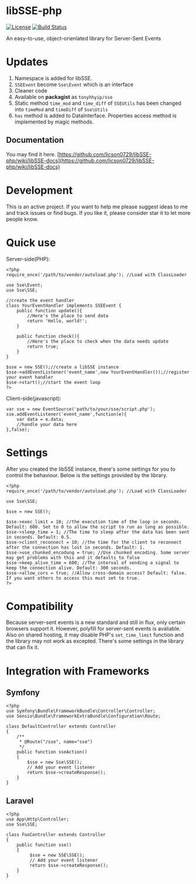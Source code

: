 libSSE-php
==========

[![License](https://img.shields.io/badge/License-MIT-428F7E.svg)](LICENSE.md)
[![Build Status](https://travis-ci.org/tonyhhyip/libSSE-php.svg?branch=master)](https://travis-ci.org/tonyhhyip/libSSE-php)

An easy-to-use, object-orienlated library for Server-Sent Events

Updates
=========

1. Namespace is added for libSSE.
2. `SSEEvent` become `Sse\Event` which is an interface
3. Cleaner code
4. Available on **packagist** as `tonyhhyip/sse`
5. Static method `time_mod` and `time_diff` of `SSEUtils` has been changed into `timeMod` and `timeDiff` of `Sse\Utils`
6. `has` method is added to DataInterface. Properties access method is implemented by magic methods.

Documentation
--------------

You may find it here.
[https://github.com/licson0729/libSSE-php/wiki/libSSE-docs](https://github.com/licson0729/libSSE-php/wiki/libSSE-docs)

Development
============

This is an active project. If you want to help me please suggest ideas to me and track issues or find bugs. If you like it, please consider star it to let more people know.

Quick use
==========

Server-side(PHP):

	<?php
	require_once('/path/to/vendor/autoload.php'); //Load with ClassLoader
	
	use Sse\Event;
	use Sse\SSE;
	
	//create the event handler
	class YourEventHandler implements SSEEvent {
		public function update(){
			//Here's the place to send data
			return 'Hello, world!';
		}
		
		public function check(){
			//Here's the place to check when the data needs update
			return true;
		}
	}
	
	$sse = new SSE();//create a libSSE instance
	$sse->addEventListener('event_name',new YourEventHandler());//register your event handler
	$sse->start();//start the event loop
	?>

Client-side(javascript):

	var sse = new EventSource('path/to/your/sse/script.php');
	sse.addEventListener('event_name',function(e){
		var data = e.data;
		//handle your data here
	},false);

Settings
===========

After you created the libSSE instance, there's some settings for you to control the behaviour.
Below is the settings provided by the library.

	<?php
	require_once('/path/to/vendor/autoload.php'); //Load with ClassLoader
	
	use Sse\SSE;
	
	$sse = new SSE();
	
	$sse->exec_limit = 10; //the execution time of the loop in seconds. Default: 600. Set to 0 to allow the script to run as long as possible.
	$sse->sleep_time = 1; //The time to sleep after the data has been sent in seconds. Default: 0.5.
	$sse->client_reconnect = 10; //the time for the client to reconnect after the connection has lost in seconds. Default: 1.
	$sse->use_chunked_encodung = true; //Use chunked encoding. Some server may get problems with this and it defaults to false
	$sse->keep_alive_time = 600; //The interval of sending a signal to keep the connection alive. Default: 300 seconds.
	$sse->allow_cors = true; //Allow cross-domain access? Default: false. If you want others to access this must set to true.
	?>

Compatibility
==============

Because server-sent events is a new standard and still in flux, only certain browsers support it.
However, polyfill for server-sent events is avaliable.
Also on shared hosting, it may disable PHP's `set_time_limit` function and the library may not work as excepted.
There's some settings in the library that can fix it.

Integration with Frameworks
============================

Symfony
-----------

    <?php
    use Symfony\Bundle\FrameworkBundle\Controller\Controller;
    use Sensio\Bundle\FrameworkExtraBundle\Configuration\Route;
    
    class DefaultController extends Controller
    {
        /**
         * @Route("/sse", name="sse")
         */
        public function sseAction()
        {
            $sse = new Sse\SSE();
            // Add your event listener
            return $sse->createResponse();
        }
    }
    
Laravel
--------

    <?php
    use App\Http\Controller;
    use Sse\SSE;
    
    class FooController extends Controller
    {
        public function sse()
        {
             $sse = new SSE\SSE();
             // Add your event listener
             return $sse->createResponse();
        }
    }
